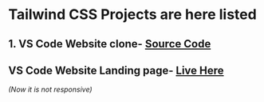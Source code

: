# Tailwind CSS Projects are here listed

## 

## 1. VS Code Website clone- [Source Code](Week-4-VS-code-clone)

## VS Code Website Landing page- [Live Here](https://moonlit-cactus-bc7ad9.netlify.app/)
*(Now it is not responsive)*